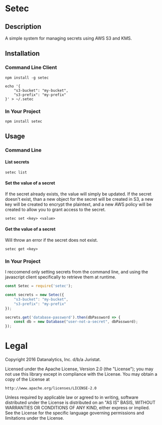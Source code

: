 # Setec

## Description
A simple system for managing secrets using AWS S3 and KMS.

## Installation

### Command Line Client
```
npm install -g setec

echo '{
    "s3-bucket": "my-bucket",
    "s3-prefix": "my-prefix"
}' > ~/.setec
```

### In Your Project
```
npm install setec
```

## Usage

### Command Line
#### List secrets
```
setec list
```

#### Set the value of a secret
If the secret already exists, the value will simply be updated.  If the secret doesn't exist, than a new object for the secret will be created in S3, a new key will be created to encrypt the plaintext, and a new AWS policy will be created to allow you to grant access to the secret.
```
setec set <key> <value>
```

#### Get the value of a secret
Will throw an error if the secret does not exist.
```
setec get <key>
```

### In Your Project
I reccomend only setting secrets from the command line, and using the javascript client specifically to retrieve them at runtime.
```javascript
const Setec = require('setec');

const secrets = new Setec({
    "s3-bucket": "my-bucket",
    "s3-prefix": "my-prefix"
});

secrets.get('database-password').then(dbPassword => {
    const db = new Database("user-not-a-secret", dbPassword);
});
```

# Legal

Copyright 2016 Datanalytics, Inc. d/b/a Juristat.

Licensed under the Apache License, Version 2.0 (the "License");
you may not use this library except in compliance with the License.
You may obtain a copy of the License at

    http://www.apache.org/licenses/LICENSE-2.0

Unless required by applicable law or agreed to in writing, software
distributed under the License is distributed on an "AS IS" BASIS,
WITHOUT WARRANTIES OR CONDITIONS OF ANY KIND, either express or implied.
See the License for the specific language governing permissions and
limitations under the License.
